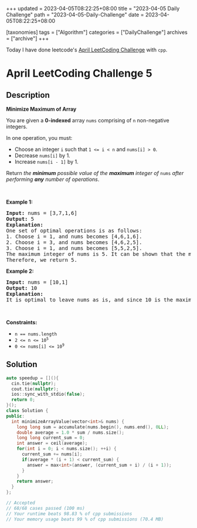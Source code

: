 +++
updated = 2023-04-05T08:22:25+08:00
title = "2023-04-05 Daily Challenge"
path = "2023-04-05-Daily-Challenge"
date = 2023-04-05T08:22:25+08:00

[taxonomies]
tags = ["Algorithm"]
categories = ["DailyChallenge"]
archives = ["archive"]
+++

Today I have done leetcode's [April LeetCoding Challenge](https://leetcode.com/problems/minimize-maximum-of-array/) with `cpp`.

<!-- more -->

# April LeetCoding Challenge 5

## Description

**Minimize Maximum of Array**

<p>You are given a <strong>0-indexed</strong> array <code>nums</code> comprising of <code>n</code> non-negative integers.</p>

<p>In one operation, you must:</p>

<ul>
	<li>Choose an integer <code>i</code> such that <code>1 &lt;= i &lt; n</code> and <code>nums[i] &gt; 0</code>.</li>
	<li>Decrease <code>nums[i]</code> by 1.</li>
	<li>Increase <code>nums[i - 1]</code> by 1.</li>
</ul>

<p>Return<em> the <strong>minimum</strong> possible value of the <strong>maximum</strong> integer of </em><code>nums</code><em> after performing <strong>any</strong> number of operations</em>.</p>

<p>&nbsp;</p>
<p><strong class="example">Example 1:</strong></p>

<pre>
<strong>Input:</strong> nums = [3,7,1,6]
<strong>Output:</strong> 5
<strong>Explanation:</strong>
One set of optimal operations is as follows:
1. Choose i = 1, and nums becomes [4,6,1,6].
2. Choose i = 3, and nums becomes [4,6,2,5].
3. Choose i = 1, and nums becomes [5,5,2,5].
The maximum integer of nums is 5. It can be shown that the maximum number cannot be less than 5.
Therefore, we return 5.
</pre>

<p><strong class="example">Example 2:</strong></p>

<pre>
<strong>Input:</strong> nums = [10,1]
<strong>Output:</strong> 10
<strong>Explanation:</strong>
It is optimal to leave nums as is, and since 10 is the maximum value, we return 10.
</pre>

<p>&nbsp;</p>
<p><strong>Constraints:</strong></p>

<ul>
	<li><code>n == nums.length</code></li>
	<li><code>2 &lt;= n &lt;= 10<sup>5</sup></code></li>
	<li><code>0 &lt;= nums[i] &lt;= 10<sup>9</sup></code></li>
</ul>


## Solution

``` cpp
auto speedup = [](){
  cin.tie(nullptr);
  cout.tie(nullptr);
  ios::sync_with_stdio(false);
  return 0;
}();
class Solution {
public:
  int minimizeArrayValue(vector<int>& nums) {
    long long sum = accumulate(nums.begin(), nums.end(), 0LL);
    double average = 1.0 * sum / nums.size();
    long long current_sum = 0;
    int answer = ceil(average);
    for(int i = 0; i < nums.size(); ++i) {
      current_sum += nums[i];
      if(average * (i + 1) < current_sum) {
        answer = max<int>(answer, (current_sum + i) / (i + 1));
      }
    }
    return answer;
  }
};

// Accepted
// 68/68 cases passed (100 ms)
// Your runtime beats 98.83 % of cpp submissions
// Your memory usage beats 99 % of cpp submissions (70.4 MB)
```
